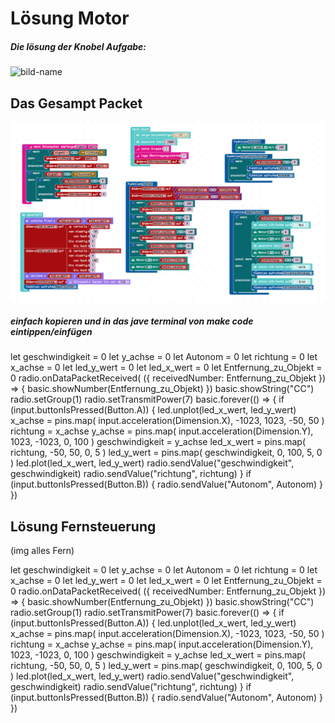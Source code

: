 # Lösung Motor

##### Die lösung der Knobel Aufgabe:
![bild-name](../img/lösung.png)
 ## Das Gesampt Packet
![bild-alles](../img/alles.png)
 ##### einfach kopieren und in das jave terminal von make code eintippen/einfügen

let geschwindigkeit = 0
let y_achse = 0
let Autonom = 0
let richtung = 0
let x_achse = 0
let led_y_wert = 0
let led_x_wert = 0
let Entfernung_zu_Objekt = 0
radio.onDataPacketReceived( ({ receivedNumber: Entfernung_zu_Objekt }) =>  {
    basic.showNumber(Entfernung_zu_Objekt)
})
basic.showString("CC")
radio.setGroup(1)
radio.setTransmitPower(7)
basic.forever(() => {
    if (input.buttonIsPressed(Button.A)) {
        led.unplot(led_x_wert, led_y_wert)
        x_achse = pins.map(
        input.acceleration(Dimension.X),
        -1023,
        1023,
        -50,
        50
        )
        richtung = x_achse
        y_achse = pins.map(
        input.acceleration(Dimension.Y),
        1023,
        -1023,
        0,
        100
        )
        geschwindigkeit = y_achse
        led_x_wert = pins.map(
        richtung,
        -50,
        50,
        0,
        5
        )
        led_y_wert = pins.map(
        geschwindigkeit,
        0,
        100,
        5,
        0
        )
        led.plot(led_x_wert, led_y_wert)
        radio.sendValue("geschwindigkeit", geschwindigkeit)
        radio.sendValue("richtung", richtung)
    }
    if (input.buttonIsPressed(Button.B)) {
        radio.sendValue("Autonom", Autonom)
    }
})


## Lösung Fernsteuerung

(img alles Fern)

let geschwindigkeit = 0
let y_achse = 0
let Autonom = 0
let richtung = 0
let x_achse = 0
let led_y_wert = 0
let led_x_wert = 0
let Entfernung_zu_Objekt = 0
radio.onDataPacketReceived( ({ receivedNumber: Entfernung_zu_Objekt }) =>  {
    basic.showNumber(Entfernung_zu_Objekt)
})
basic.showString("CC")
radio.setGroup(1)
radio.setTransmitPower(7)
basic.forever(() => {
    if (input.buttonIsPressed(Button.A)) {
        led.unplot(led_x_wert, led_y_wert)
        x_achse = pins.map(
        input.acceleration(Dimension.X),
        -1023,
        1023,
        -50,
        50
        )
        richtung = x_achse
        y_achse = pins.map(
        input.acceleration(Dimension.Y),
        1023,
        -1023,
        0,
        100
        )
        geschwindigkeit = y_achse
        led_x_wert = pins.map(
        richtung,
        -50,
        50,
        0,
        5
        )
        led_y_wert = pins.map(
        geschwindigkeit,
        0,
        100,
        5,
        0
        )
        led.plot(led_x_wert, led_y_wert)
        radio.sendValue("geschwindigkeit", geschwindigkeit)
        radio.sendValue("richtung", richtung)
    }
    if (input.buttonIsPressed(Button.B)) {
        radio.sendValue("Autonom", Autonom)
    }
})
